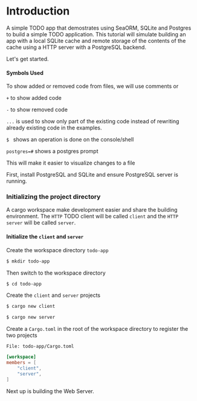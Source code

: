 # Introduction

A simple TODO app that demostrates using SeaORM, SQLite and Postgres to build a simple TODO application. This tutorial will simulate building an app with a local SQLite cache and remote storage of the contents of the cache using a HTTP server with a PostgreSQL backend.

Let's get started.

#### Symbols Used

To show added or removed code from files, we will use comments or 

`+` to show added code

`-` to show removed code

`...` is used to show only part of the existing code instead of rewriting already existing code in the examples.

`$ ` shows an operation is done on the console/shell 

`postgres=#` shows a postgres prompt

This will make it easier to visualize changes to a file

First, install PostgreSQL and SQLite and ensure PostgreSQL server is running.

### Initializing the project directory

A cargo workspace make development easier and share the building environment. The `HTTP` TODO client will be called `client` and the `HTTP server` will be called `server`.

#### Initialize the `client` and `server`

Create the workspace directory `todo-app`

```sh
$ mkdir todo-app
```

Then switch to the workspace directory

```sh
$ cd todo-app
```

Create the `client` and `server` projects

```sh
$ cargo new client
```

```sh
$ cargo new server
```

Create a `Cargo.toml` in the root of the workspace directory to register the two projects

`File: todo-app/Cargo.toml`

```toml
[workspace]
members = [
	"client",
	"server",
]
```

Next up is building the Web Server.
